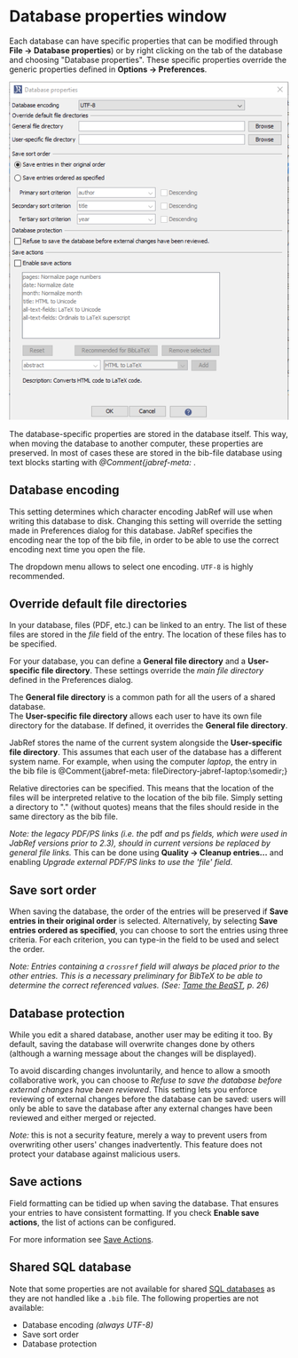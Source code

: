 # Database properties window

Each database can have specific properties that can be modified through **File → Database properties**\) or by right clicking on the tab of the database and choosing "Database properties". These specific properties override the generic properties defined in **Options → Preferences**.

![Screenshot for Database Properties](../.gitbook/assets/databaseproperties.png)

The database-specific properties are stored in the database itself. This way, when moving the database to another computer, these properties are preserved. In most of cases these are stored in the bib-file database using text blocks starting with _@Comment{jabref-meta:_ .

## Database encoding

This setting determines which character encoding JabRef will use when writing this database to disk. Changing this setting will override the setting made in Preferences dialog for this database. JabRef specifies the encoding near the top of the bib file, in order to be able to use the correct encoding next time you open the file.

The dropdown menu allows to select one encoding. `UTF-8` is highly recommended.

## Override default file directories

In your database, files \(PDF, etc.\) can be linked to an entry. The list of these files are stored in the _file_ field of the entry. The location of these files has to be specified.

For your database, you can define a **General file directory** and a **User-specific file directory**. These settings override the _main file directory_ defined in the Preferences dialog.

The **General file directory** is a common path for all the users of a shared database.  
The **User-specific file directory** allows each user to have its own file directory for the database. If defined, it overrides the **General file directory**.

JabRef stores the name of the current system alongside the **User-specific file directory**. This assumes that each user of the database has a different system name. For example, when using the computer _laptop_, the entry in the bib file is @Comment{jabref-meta: fileDirectory-jabref-laptop:\somedir;}

Relative directories can be specified. This means that the location of the files will be interpreted relative to the location of the bib file. Simply setting a directory to "." \(without quotes\) means that the files should reside in the same directory as the bib file.

_Note: the legacy PDF/PS links \(i.e. the_ pdf _and_ ps _fields, which were used in JabRef versions prior to 2.3\), should in current versions be replaced by general file links._ This can be done using **Quality → Cleanup entries...** and enabling _Upgrade external PDF/PS links to use the 'file' field_.

## Save sort order

When saving the database, the order of the entries will be preserved if **Save entries in their original order** is selected. Alternatively, by selecting **Save entries ordered as specified**, you can choose to sort the entries using three criteria. For each criterion, you can type-in the field to be used and select the order.

_Note: Entries containing a `crossref` field will always be placed prior to the other entries. This is a necessary preliminary for BibTeX to be able to determine the correct referenced values. \(See:_ [_Tame the BeaST_](http://ctan.org/pkg/tamethebeast)_, p. 26\)_

## Database protection

While you edit a shared database, another user may be editing it too. By default, saving the database will overwrite changes done by others \(although a warning message about the changes will be displayed\).

To avoid discarding changes involuntarily, and hence to allow a smooth collaborative work, you can choose to _Refuse to save the database before external changes have been reviewed_. This setting lets you enforce reviewing of external changes before the database can be saved: users will only be able to save the database after any external changes have been reviewed and either merged or rejected.

_Note:_ this is not a security feature, merely a way to prevent users from overwriting other users' changes inadvertently. This feature does not protect your database against malicious users.

## Save actions

Field formatting can be tidied up when saving the database. That ensures your entries to have consistent formatting. If you check **Enable save actions**, the list of actions can be configured.

For more information see [Save Actions](../advanced/saveactions.md).

## Shared SQL database

Note that some properties are not available for shared [SQL databases](../collaborative-work/sqldatabase/) as they are not handled like a `.bib` file. The following properties are not available:

* Database encoding _\(always UTF-8\)_
* Save sort order
* Database protection

